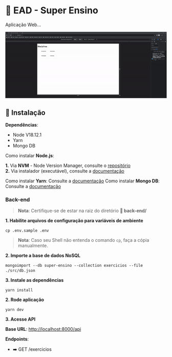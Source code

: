 # :rocket: EAD - Super Ensino

Aplicação Web...

<div align="center">
    <img src="resources/preview-v1.0.gif">
</div>

## :electric_plug: Instalação

__Dependências__:

* Node V18.12.1
* Yarn
* Mongo DB

Como instalar **Node.js**:   

__1.__ Via **NVM** - Node Version Manager, consulte o [repositório](https://github.com/nvm-sh/nvm)   
__2.__ Via instalador (executável), consulte a [documentação](https://nodejs.org/en/download)

Como instalar **Yarn**: Consulte a [documentação](https://classic.yarnpkg.com/lang/en/docs/install/#debian-stable)
Como instalar **Mongo DB**: Consulte a [documentação](https://www.mongodb.com/docs/manual/installation/)

### Back-end

> **Nota**: 
Certifique-se de estar na raiz do diretório **:open_file_folder: back-end/**

__1. Habilite arquivos de configuração para variáveis de ambiente__

```
cp .env.sample .env
```
> __Nota__:
Caso seu Shell não entenda o comando `cp`, faça a cópia manualmente.

__2. Importe a base de dados NoSQL__

```
mongoimport --db super-ensino --collection exercicios --file ./src/db.json
```

__3. Instale as dependências__

```
yarn install
```
__2. Rode aplicação__

```
yarn dev
```
__3. Acesse API__

__Base URL__: [http://localhost:8000/api](http://localhost:8000)   

__Endpoints__:
* :arrow_right: GET /exercicios
